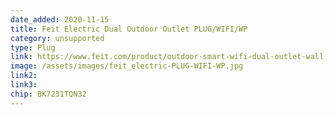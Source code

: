 ```yaml
---
date_added: 2020-11-15
title: Feit Electric Dual Outdoor Outlet PLUG/WIFI/WP
category: unsupported
type: Plug
link: https://www.feit.com/product/outdoor-smart-wifi-dual-outlet-wall-plug-alexa-google-assistant/
image: /assets/images/feit_electric-PLUG-WIFI-WP.jpg
link2: 
link3: 
chip: BK7231TQN32
---
```

